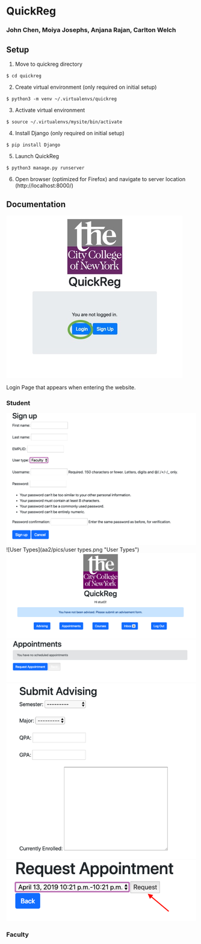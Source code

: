 # QuickReg

### John Chen, Moiya Josephs, Anjana Rajan, Carlton Welch

## Setup

1. Move to quickreg directory
```
$ cd quickreg
```
2. Create virtual environment (only required on initial setup)
```
$ python3 -m venv ~/.virtualenvs/quickreg
```
3. Activate virtual environment
```
$ source ~/.virtualenvs/mysite/bin/activate
```
4. Install Django (only required on initial setup)
```
$ pip install Django
```
5. Launch QuickReg
```
$ python3 manage.py runserver
```
6. Open browser (optimized for Firefox) and navigate to server location (http://localhost:8000/)

## Documentation
![Login](aa2/pics/Login_picture.jpg "Login Page that appears when entering the website.")

Login Page that appears when entering the website.

### Student
![Sign Up](aa2/pics/sign_up_pg.png "Sign up page that appears when entering the website.")
![User Types](aa2/pics/user types.png "User Types")
![Student Home](aa2/pics/student_home.png "Student Home")
![Student_appointments](aa2/pics/student_appointments.png "Student Appointment")
![Advising Form](aa2/pics/advising_form.png "Student Advising Form")
![Request Appointments](aa2/pics/request_appointments.png "Student Request Appointment")


### Faculty

